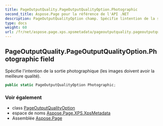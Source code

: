 ```yaml
---
title: PageOutputQuality.PageOutputQualityOption.Photographic
second_title: Aspose.Page pour la référence de l'API .NET
description: PageOutputQualityOption champ. Spécifie lintention de la sortie photographique les images doivent avoir la meilleure qualité.
type: docs
weight: 60
url: /fr/net/aspose.page.xps.xpsmetadata/pageoutputquality.pageoutputqualityoption/photographic/
---
```

## PageOutputQuality.PageOutputQualityOption.Photographic field

Spécifie l'intention de la sortie photographique (les images doivent avoir la meilleure qualité).

```csharp
public static PageOutputQualityOption Photographic;
```

### Voir également

* class [PageOutputQualityOption](../)
* espace de noms [Aspose.Page.XPS.XpsMetadata](../../pageoutputquality.pageoutputqualityoption/)
* Assemblée [Aspose.Page](../../../)


